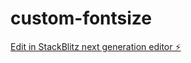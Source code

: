 # custom-fontsize

[Edit in StackBlitz next generation editor ⚡️](https://stackblitz.com/~/github.com/kanaihyakumar/custom-fontsize)